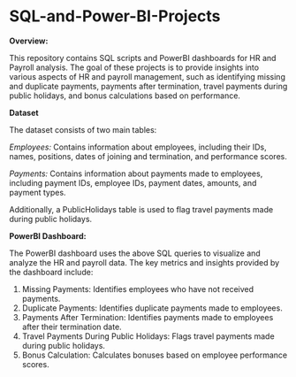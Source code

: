 # SQL-and-Power-BI-Projects
**Overview:**

This repository contains SQL scripts and PowerBI dashboards for HR and Payroll analysis. The goal of these projects is to provide insights into various aspects of HR and payroll management, such as identifying missing and duplicate payments, payments after termination, travel payments during public holidays, and bonus calculations based on performance.

**Dataset**

The dataset consists of two main tables:

_Employees:_
Contains information about employees, including their IDs, names, positions, dates of joining and termination, and performance scores.

_Payments:_
Contains information about payments made to employees, including payment IDs, employee IDs, payment dates, amounts, and payment types.

Additionally, a PublicHolidays table is used to flag travel payments made during public holidays.

**PowerBI Dashboard:**

The PowerBI dashboard uses the above SQL queries to visualize and analyze the HR and payroll data. The key metrics and insights provided by the dashboard include:

1. Missing Payments: Identifies employees who have not received payments.
2. Duplicate Payments: Identifies duplicate payments made to employees.
3. Payments After Termination: Identifies payments made to employees after their termination date.
4. Travel Payments During Public Holidays: Flags travel payments made during public holidays.
5. Bonus Calculation: Calculates bonuses based on employee performance scores.

